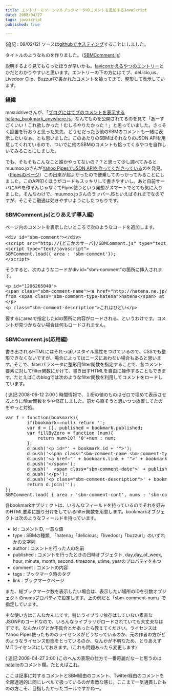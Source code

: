 ```yaml
---
title: エントリーにソーシャルブックマークのコメントを追加するJavaScript
date: 2008/04/27
tags: javascript
published: true

---
```


<p>(追記 : 09/02/12) ソースは<a href="http://github.com/katsuma/sbm-comment/tree/master">githubでホスティング</a>することにしました。</p>

<p>タイトルのようなものを作りました。（<a href="http://blog.katsuma.tv/js/SBMComment.js">SBMComment.js</a>）</p>

<p>説明するより見てもらったほうが早いかも。<a href="http://blog.katsuma.tv/2008/03/notification_by_favicon_change.html">faviconかえるやつのエントリー</a>とかだとわかりやすいと思います。エントリーの下の方にはてブ、del.icio,us、Livedoor Clip、Buzzurlで書かれたコメントを拾ってきて、整形して表示しています。</p>


<h3>経緯</h3>
<p>masuidriveさんが、「<a href="http://blog.masuidrive.jp/index.php/2008/04/17/released-hatena-bookmark-anywhere/">ブログにはてブのコメントを表示するhatana_bookmark_anywhere.js</a>」なんてものを公開されてるのを見て「あーすごくいい！これ欲しかった！むしろやりたかった！」と思っていました。さっそく設置を行おうと思った矢先、どうせだったら他のSBMのコメントも一緒に表示したいなぁ、とも思いました。このあたりのSBMはそれなりのJSON APIを用意してくれているので、ついでに他のSBMのコメントも拾ってくるやつを自作しいてみることにしました。</p>

<p>でも、そもそもこんなこと誰かやってないの？？と思って少し調べてみるとmuumoo.jpさんが<a href="http://muumoo.jp/news/2007/12/14/0commentspoweredbybookmarks.html">Yahoo PipesでJSON APIを作ってくださっている</a>のを発見。（<a href="http://pipes.yahoo.com/pipes/pipe.info?_id=3J_WV8j_2xGssdY4qWIyXQ">Pipesのページ</a>）この出来が超よかったので便乗してのっかってみることにしました。このAPI叩くほうがコードもスッキリして書きやすいし。あと自前サーバにAPIを作るんじゃなくてPipes使うという発想がスマートでとても気に入りました。そんなわけで、muumoo.jpさんのラッパーJSといえばそれまでなのですが、そこそこ融通は効きやすいようにしたつもりです。</p>

<h3>SBMComment.js(とりあえず導入編)</h3>
<p>ページ内のコメントを表示したいところで次のようなコードを追加します。</p>
<p><pre>
&lt;div id="sbm-comment"&gt;&lt;/div&gt;
&lt;script src="http://{どこかのサーバ}/SBMComment.js" type="text/javascript"&gt;&lt;/script&gt;
&lt;script type="text/javascript"&gt;
SBMComment.load({ area : 'sbm-comment'});
&lt;/script&gt;
</pre></p>

<p>そうすると、次のようなコードがdiv id="sbm-comment"の箇所に挿入されます。</p>

<p><pre>
&lt;p id="1206265040"&gt;
&lt;span class="sbm-comment-name"&gt;&lt;a href="http://hatena.ne.jp/"&gt;jkondo&lt;/a&gt;&lt;/span&gt;
from &lt;span class="sbm-comment-type-hatena"&gt;hatena&lt;/span&gt; at &lt;span class="sbm-comment-date"&gt;2008-04-26 22:00&lt;/span&gt;
&lt;/p&gt;
&lt;p class="sbm-comment-description"&gt;これはひどい&lt;/p&gt;
</pre></p>

<p>要するにareaで指定したidの箇所に内容がロードされる、というわけです。コメントが見つからない場合は何もロードされません。</p>

<h3>SBMComment.js(応用編)</h3>
<p>書き出されるHTMLにはそれっぽいスタイル属性をつけているので、CSSでも整形できなくないですが、場合によってはニーズにあわない場合もあると思います。そこで、filterパラメータに整形用filter関数を指定することで、各コメント要素に対してfilter関数にかけて、書き出すHTMLを自由に操作することもできます。たとえばこのblogでは次のようなfilter関数を利用してコメントをロードしています。</p>

<p>( 追記:2008-06-12 2:00 ) 時間情報で、１桁の値のものはゼロで埋めて表示させるようにfilter関数をやや修正しました。前から直そうと思いつつ放置してたのをやっと対処。</p>

<p><pre>
var f = function(bookmark){
		if(bookmark==null) return '';
		var d = [], published = bookmark.published;
		var fillByZero = function (num){
			return num&gt;10? '0'+num : num;
		};
		d.push('&lt;p id="' + bookmark.id + '"&gt;');
		d.push('&lt;span class="sbm-comment-name sbm-comment-type-' + bookmark.type + '"&gt;');
		d.push('&lt;a href="' + bookmark.link + '"&gt;' + bookmark.author + '&lt;/a&gt;');
		d.push('&lt;/span&gt;');
		d.push('  &lt;span class="sbm-comment-date"&gt;' + published.year + '-' + fillByZero(published.month) + '-' + fillByZero(published.day) + ' ' + fillByZero(published.hour) + ':' + fillByZero(published.minute) + '&lt;/span&gt;');
		d.push('&lt;/p&gt;');
		d.push('&lt;p class="sbm-comment-description"&gt;' + bookmark.comment + '&lt;/p&gt;');
		return d.join('');	
};
SBMComment.load( { area : 'sbm-comment-cont', nums : 'sbm-comment-num', filter : f } );
</pre></p>

<p>各bookmarkオブジェクトは、いろんなフィールドを持っているのでそれを好みのHTML要素に振り分けをしているfilter関数を用意します。bookmarkオブジェクトは次のようなフィールドを持っています。<p>

<p><ul>
<li>id : コメントID, 一意な値</li>
<li>type : SBMの種類, 「hatena」「delicious」「livedoor」「buzzurl」のいずれかの文字列</li>
<li>author : コメントを行った人の名前</li>
<li>published : コメントを行ったときの日時オブジェクト, day,day_of_week, hour, minute, month, second. timezone, utime, yearのプロパティをもつ </li>
<li>comment : コメントの内容</li>
<li>tags : ブックマーク時のタグ</li>
<li>link : ブックマークページ</li>
</ul></p>

<p>また、総ブックマーク数を表示したい場合は、表示したい場所のIDを引数オブジェクトのnumsプロパティで設定します。上の例だと「sbm-comment-num」で指定しています。</p>

<p>主な使い方はこんなかんじです。特にライブラリ依存はしていない素直なJSONPのコードなので、いろんなライブラリがロードされていても大丈夫なはずです。なんかバグとか不具合とかあったら教えてください。ライセンスはYahoo Pipes使ったもののライセンスがどうなっているのか、元の作者の方がどのようなライセンス形態をとっているのか、なんかが不明なため、とりあえずMITライセンスにしておきます。(これも問題あったら変更します)</p>

<p>( 追記:2008-04-27 2:00 )このへんの表現の仕方で一番奇麗だなーと思うのは<a href="http://natalie.mu">natalie</a>のコメント欄。たとえば<a href="http://natalie.mu/news/show/id/6735">これ</a>。</p>

<p>ここは記事に対するコメントとSBM経由のコメント、Twitter経由のコメントを全部透過的に同じレベルで扱っているのが素敵な感じ。ここまで一気通貫したものの方こそ、目指したかったゴールですかねー。</p>


